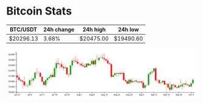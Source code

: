 # Bitcoin Stats

BTC/USDT|24h change|24h high|24h low|
|---|---|---|---|
|$20296.13|3.68%|$20475.00|$19490.60|

<img src="./chart.svg">
